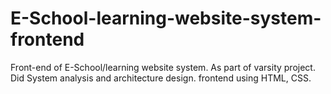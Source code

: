 # E-School-learning-website-system-frontend
Front-end of E-School/learning website system. As part of varsity project. Did System analysis and architecture design. frontend using HTML, CSS. 
